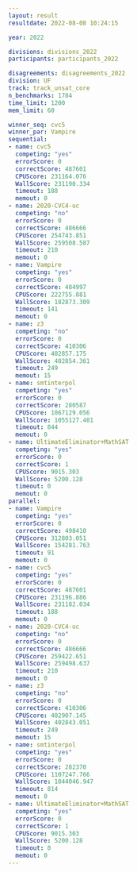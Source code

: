 ```yaml
---
layout: result
resultdate: 2022-08-08 10:24:15

year: 2022

divisions: divisions_2022
participants: participants_2022

disagreements: disagreements_2022
division: UF
track: track_unsat_core
n_benchmarks: 1784
time_limit: 1200
mem_limit: 60

winner_seq: cvc5
winner_par: Vampire
sequential:
- name: cvc5
  competing: "yes"
  errorScore: 0
  correctScore: 487601
  CPUScore: 231164.076
  WallScore: 231190.334
  timeout: 188
  memout: 0
- name: 2020-CVC4-uc
  competing: "no"
  errorScore: 0
  correctScore: 486666
  CPUScore: 254743.851
  WallScore: 259508.587
  timeout: 210
  memout: 0
- name: Vampire
  competing: "yes"
  errorScore: 0
  correctScore: 484997
  CPUScore: 222755.881
  WallScore: 182873.309
  timeout: 141
  memout: 0
- name: z3
  competing: "no"
  errorScore: 0
  correctScore: 410306
  CPUScore: 402857.175
  WallScore: 402854.361
  timeout: 249
  memout: 15
- name: smtinterpol
  competing: "yes"
  errorScore: 0
  correctScore: 280587
  CPUScore: 1067129.056
  WallScore: 1055127.481
  timeout: 844
  memout: 0
- name: UltimateEliminator+MathSAT
  competing: "yes"
  errorScore: 0
  correctScore: 1
  CPUScore: 9015.303
  WallScore: 5200.128
  timeout: 0
  memout: 0
parallel:
- name: Vampire
  competing: "yes"
  errorScore: 0
  correctScore: 498410
  CPUScore: 312803.051
  WallScore: 154281.763
  timeout: 91
  memout: 0
- name: cvc5
  competing: "yes"
  errorScore: 0
  correctScore: 487601
  CPUScore: 231196.886
  WallScore: 231182.034
  timeout: 188
  memout: 0
- name: 2020-CVC4-uc
  competing: "no"
  errorScore: 0
  correctScore: 486666
  CPUScore: 259422.651
  WallScore: 259498.637
  timeout: 210
  memout: 0
- name: z3
  competing: "no"
  errorScore: 0
  correctScore: 410306
  CPUScore: 402907.145
  WallScore: 402843.051
  timeout: 249
  memout: 15
- name: smtinterpol
  competing: "yes"
  errorScore: 0
  correctScore: 282370
  CPUScore: 1107247.766
  WallScore: 1044046.947
  timeout: 814
  memout: 0
- name: UltimateEliminator+MathSAT
  competing: "yes"
  errorScore: 0
  correctScore: 1
  CPUScore: 9015.303
  WallScore: 5200.128
  timeout: 0
  memout: 0
---
```

